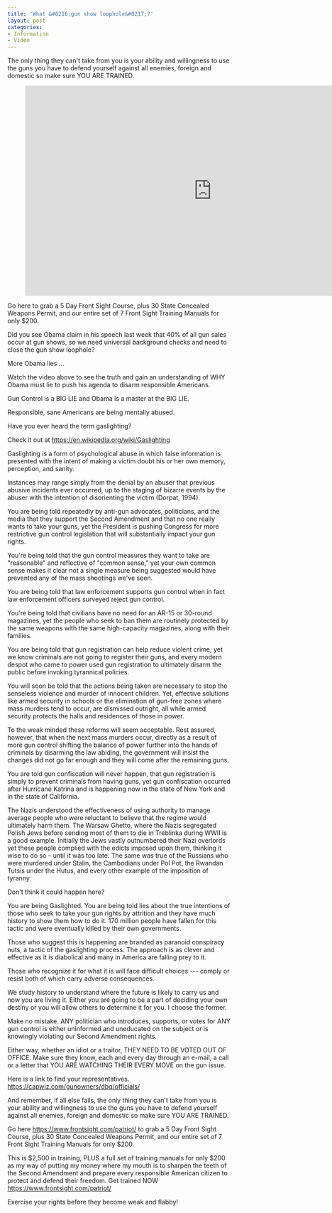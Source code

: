 ```yaml
---
title: 'What &#8216;gun show loophole&#8217;?'
layout: post
categories:
- Information
- Video
---
```


The only thing they can't take from you is your ability and willingness to use the guns you have to defend yourself against all enemies, foreign and domestic so make sure YOU ARE TRAINED.

<figure class="wp-block-embed-youtube wp-block-embed is-type-video is-provider-youtube wp-embed-aspect-16-9 wp-has-aspect-ratio"><div class="wp-block-embed__wrapper"><iframe allowfullscreen="" frameborder="0" height="473" loading="lazy" src="https://www.youtube.com/embed/hiIGUFhPfO8?feature=oembed" width="840"></iframe></div></figure>Go here <https://www.frontsight.com/patriot/> to grab a 5 Day Front Sight Course, plus 30 State Concealed Weapons Permit, and our entire set of 7 Front Sight Training Manuals for only $200.

Did you see Obama claim in his speech last week that 40% of all gun sales occur at gun shows, so we need universal background checks and need to close the gun show loophole?

More Obama lies ...

Watch the video above to see the truth and gain an understanding of WHY Obama must lie to push his agenda to disarm responsible Americans.

Gun Control is a BIG LIE and Obama is a master at the BIG LIE.

Responsible, sane Americans are being mentally abused.

Have you ever heard the term gaslighting?

Check it out at <https://en.wikipedia.org/wiki/Gaslighting>

Gaslighting is a form of psychological abuse in which false information is presented with the intent of making a victim doubt his or her own memory, perception, and sanity.

Instances may range simply from the denial by an abuser that previous abusive incidents ever occurred, up to the staging of bizarre events by the abuser with the intention of disorienting the victim (Dorpat, 1994).

You are being told repeatedly by anti-gun advocates, politicians, and the media that they support the Second Amendment and that no one really wants to take your guns, yet the President is pushing Congress for more restrictive gun control legislation that will substantially impact your gun rights.

You're being told that the gun control measures they want to take are "reasonable" and reflective of "common sense," yet your own common sense makes it clear not a single measure being suggested would have prevented any of the mass shootings we've seen.

You are being told that law enforcement supports gun control when in fact law enforcement officers surveyed reject gun control.

You're being told that civilians have no need for an AR-15 or 30-round magazines, yet the people who seek to ban them are routinely protected by the same weapons with the same high-capacity magazines, along with their families.

You are being told that gun registration can help reduce violent crime; yet we know criminals are not going to register their guns, and every modern despot who came to power used gun registration to ultimately disarm the public before invoking tyrannical policies.

You will soon be told that the actions being taken are necessary to stop the senseless violence and murder of innocent children. Yet, effective solutions like armed security in schools or the elimination of gun-free zones where mass murders tend to occur, are dismissed outright, all while armed security protects the halls and residences of those in power.

To the weak minded these reforms will seem acceptable. Rest assured, however, that when the next mass murders occur, directly as a result of more gun control shifting the balance of power further into the hands of criminals by disarming the law abiding, the government will insist the changes did not go far enough and they will come after the remaining guns.

You are told gun confiscation will never happen, that gun registration is simply to prevent criminals from having guns, yet gun confiscation occurred after Hurricane Katrina and is happening now in the state of New York and in the state of California.

The Nazis understood the effectiveness of using authority to manage average people who were reluctant to believe that the regime would ultimately harm them. The Warsaw Ghetto, where the Nazis segregated Polish Jews before sending most of them to die in Treblinka during WWII is a good example. Initially the Jews vastly outnumbered their Nazi overlords yet these people complied with the edicts imposed upon them, thinking it wise to do so – until it was too late. The same was true of the Russians who were murdered under Stalin, the Cambodians under Pol Pot, the Rwandan Tutsis under the Hutus, and every other example of the imposition of tyranny.

Don't think it could happen here?

You are being Gaslighted. You are being told lies about the true intentions of those who seek to take your gun rights by attrition and they have much history to show them how to do it. 170 million people have fallen for this tactic and were eventually killed by their own governments.

Those who suggest this is happening are branded as paranoid conspiracy nuts, a tactic of the gaslighting process. The approach is as clever and effective as it is diabolical and many in America are falling prey to it.

Those who recognize it for what it is will face difficult choices --- comply or resist both of which carry adverse consequences.

We study history to understand where the future is likely to carry us and now you are living it. Either you are going to be a part of deciding your own destiny or you will allow others to determine it for you. I choose the former.

Make no mistake. ANY politician who introduces, supports, or votes for ANY gun control is either uninformed and uneducated on the subject or is knowingly violating our Second Amendment rights.

Either way, whether an idiot or a traitor, THEY NEED TO BE VOTED OUT OF OFFICE. Make sure they know, each and every day through an e-mail, a call or a letter that YOU ARE WATCHING THEIR EVERY MOVE on the gun issue.

Here is a link to find your representatives. <https://capwiz.com/gunowners/dbq/officials/>

And remember, if all else fails, the only thing they can't take from you is your ability and willingness to use the guns you have to defend yourself against all enemies, foreign and domestic so make sure YOU ARE TRAINED.

Go here <https://www.frontsight.com/patriot/> to grab a 5 Day Front Sight Course, plus 30 State Concealed Weapons Permit, and our entire set of 7 Front Sight Training Manuals for only $200.

This is $2,500 in training, PLUS a full set of training manuals for only $200 as my way of putting my money where my mouth is to sharpen the teeth of the Second Amendment and prepare every responsible American citizen to protect and defend their freedom. Get trained NOW <https://www.frontsight.com/patriot/>

Exercise your rights before they become weak and flabby!